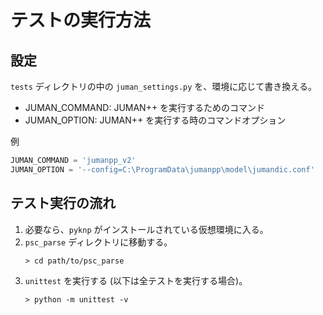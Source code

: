 # テストの実行方法

## 設定

`tests` ディレクトリの中の `juman_settings.py` を、環境に応じて書き換える。

- JUMAN_COMMAND: JUMAN++ を実行するためのコマンド
- JUMAN_OPTION: JUMAN++ を実行する時のコマンドオプション

例
```python
JUMAN_COMMAND = 'jumanpp_v2'
JUMAN_OPTION = '--config=C:\ProgramData\jumanpp\model\jumandic.conf'
```

## テスト実行の流れ

1. 必要なら、`pyknp` がインストールされている仮想環境に入る。
1. `psc_parse` ディレクトリに移動する。
    ```
    > cd path/to/psc_parse
    ```
1. `unittest` を実行する (以下は全テストを実行する場合)。
    ```
    > python -m unittest -v
    ```
